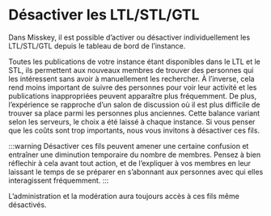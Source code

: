 # Désactiver les  LTL/STL/GTL
Dans Misskey, il est possible d’activer ou désactiver individuellement les LTL/STL/GTL depuis le tableau de bord de l’instance.

Toutes les publications de votre instance étant disponibles dans le LTL et le STL, ils permettent aux nouveaux membres de trouver des personnes qui les intéressent sans avoir à manuellement les rechercher. À l’inverse, cela rend moins important de suivre des personnes pour voir leur activité et les publications inappropriées peuvent apparaître plus fréquemment. De plus, l’expérience se rapproche d’un salon de discussion où il est plus difficile de trouver sa place parmi les personnes plus anciennes. Cette balance variant selon les serveurs, le choix a été laissé à chaque instance. Si vous penser que les coûts sont trop importants, nous vous invitons à désactiver ces fils.

:::warning
Désactiver ces fils peuvent amener une certaine confusion et entraîner une diminution temporaire du nombre de membres. Pensez à bien réflechir à cela avant tout action, et de l’expliquer à vos membres en leur laissant le temps de se préparer en s’abonnant aux personnes avec qui elles interagissent fréquemment.
:::

L’administration et la modération aura toujours accès à ces fils même désactivés.
